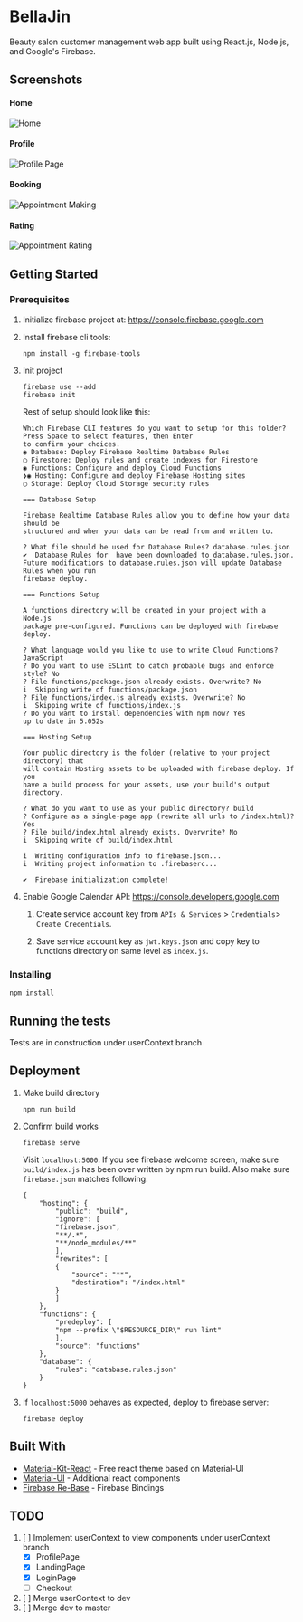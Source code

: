 # BellaJin

Beauty salon customer management web app built using React.js, Node.js, and Google's Firebase.

## Screenshots

#### Home
![Home](./screenshots/home.png?raw=true)
#### Profile
![Profile Page](./screenshots/profile.png?raw=true)
#### Booking
![Appointment Making](./screenshots/booking.png?raw=true)
#### Rating
![Appointment Rating](./screenshots/rating.png?raw=true)

## Getting Started

### Prerequisites

1. Initialize firebase project at: https://console.firebase.google.com
2. Install firebase cli tools:
    ```
    npm install -g firebase-tools
    ```
3. Init project
    ```
    firebase use --add
    firebase init
    ```
   Rest of setup should look like this:
    ```
    Which Firebase CLI features do you want to setup for this folder? Press Space to select features, then Enter
    to confirm your choices.
    ◉ Database: Deploy Firebase Realtime Database Rules
    ◯ Firestore: Deploy rules and create indexes for Firestore
    ◉ Functions: Configure and deploy Cloud Functions
    ❯◉ Hosting: Configure and deploy Firebase Hosting sites
    ◯ Storage: Deploy Cloud Storage security rules
    
    === Database Setup

    Firebase Realtime Database Rules allow you to define how your data should be
    structured and when your data can be read from and written to.

    ? What file should be used for Database Rules? database.rules.json
    ✔  Database Rules for  have been downloaded to database.rules.json.
    Future modifications to database.rules.json will update Database Rules when you run
    firebase deploy.

    === Functions Setup

    A functions directory will be created in your project with a Node.js
    package pre-configured. Functions can be deployed with firebase deploy.

    ? What language would you like to use to write Cloud Functions? JavaScript
    ? Do you want to use ESLint to catch probable bugs and enforce style? No
    ? File functions/package.json already exists. Overwrite? No
    i  Skipping write of functions/package.json
    ? File functions/index.js already exists. Overwrite? No
    i  Skipping write of functions/index.js
    ? Do you want to install dependencies with npm now? Yes
    up to date in 5.052s

    === Hosting Setup

    Your public directory is the folder (relative to your project directory) that
    will contain Hosting assets to be uploaded with firebase deploy. If you
    have a build process for your assets, use your build's output directory.

    ? What do you want to use as your public directory? build
    ? Configure as a single-page app (rewrite all urls to /index.html)? Yes
    ? File build/index.html already exists. Overwrite? No
    i  Skipping write of build/index.html

    i  Writing configuration info to firebase.json...
    i  Writing project information to .firebaserc...

    ✔  Firebase initialization complete!
    ```


4. Enable Google Calendar API: https://console.developers.google.com

    1. Create service account key from `APIs & Services` > `Credentials`> `Create Credentials`. 

    2. Save service account key as `jwt.keys.json` and copy key to functions directory on same level as `index.js`.

### Installing

```
npm install
```

## Running the tests

Tests are in construction under userContext branch

## Deployment

1. Make build directory

    ```
    npm run build
    ```

2. Confirm build works

    ```
    firebase serve
    ```

    Visit `localhost:5000`. If you see firebase welcome screen, make sure `build/index.js` has been over written by npm run build. Also make sure `firebase.json` matches following:

    ```
    {
        "hosting": {
            "public": "build",
            "ignore": [
            "firebase.json",
            "**/.*",
            "**/node_modules/**"
            ],
            "rewrites": [
            {
                "source": "**",
                "destination": "/index.html"
            }
            ]
        },
        "functions": {
            "predeploy": [
            "npm --prefix \"$RESOURCE_DIR\" run lint"
            ],
            "source": "functions"
        },
        "database": {
            "rules": "database.rules.json"
        }
    }
    ```
3. If `localhost:5000` behaves as expected, deploy to firebase server:
    ```
    firebase deploy
    ```

## Built With

* [Material-Kit-React](https://github.com/creativetimofficial/material-kit-react) - Free react theme based on Material-UI
* [Material-UI](https://material-ui.com/) - Additional react components
* [Firebase Re-Base](https://github.com/tylermcginnis/re-base) - Firebase Bindings

## TODO

1. [ ] Implement userContext to view components under userContext branch
    - [x] ProfilePage
    - [x] LandingPage
    - [x] LoginPage
    - [ ] Checkout
2. [ ] Merge userContext to dev
3. [ ] Merge dev to master